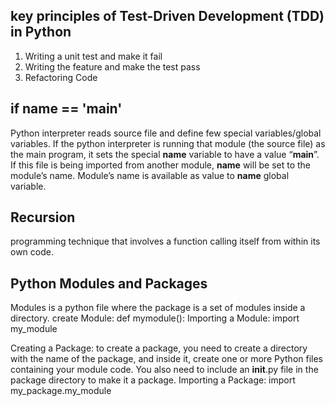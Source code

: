 ## key principles of Test-Driven Development (TDD) in Python
1. Writing a unit test and make it fail
2. Writing the feature and make the test pass
3. Refactoring Code

## if __name__ == '__main__'
 Python interpreter reads source file and define few special variables/global variables. 
If the python interpreter is running that module (the source file) as the main program, it sets the special __name__ variable to have a value “__main__”. If this file is being imported from another module, __name__ will be set to the module’s name. Module’s name is available as value to __name__ global variable. 

## Recursion
programming technique that involves a function calling itself from within its own code.

## Python Modules and Packages
Modules is a python file where the package is a set of modules inside a directory.
 create Module: def mymodule():
 Importing a Module: import my_module

 Creating a Package: to create a package, you need to create a directory with the name of the package, and inside it, create one or more Python files containing your module code. You also need to include an __init__.py file in the package directory to make it a package.
Importing a Package: import my_package.my_module
